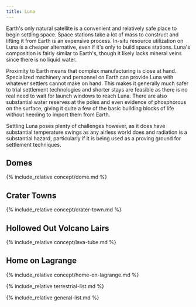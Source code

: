 ```yaml
---
title: Luna
---
```


Earth's only natural satellite is a convenient and relatively safe place to begin settling space. Space stations take a lot of mass to construct and lifting it from Earth is an expensive process. In-situ resource utilization on Luna is a cheaper alternative, even if it's only to build space stations. Luna's composition is fairly similar to Earth's, though it likely lacks mineral veins since there is no liquid water.

Proximity to Earth means that complex manufacturing is close at hand. Specialized machinery and personnel on Earth can provide Luna with whatever settlers cannot make on hand. This makes it generally much safer to trial settlement technologies and shorter stays are feasible as there is no real need to wait for launch windows to reach Luna. There are also substantial water reserves at the poles and even evidence of phosphorous on the surface, giving it quite a few of the basic building blocks of life without needing to import them from Earth.

Settling Luna poses plenty of challenges however, as it does have substantial temperature swings as any airless world does and radiation is a substantial hazard, particularly if it is being used as a proving ground for settlement techniques.

## Domes
{% include_relative concept/dome.md %}

## Crater Towns
{% include_relative concept/crater-town.md %}

## Hollowed Out Volcano Lairs
{% include_relative concept/lava-tube.md %}

## Home on Lagrange
{% include_relative concept/home-on-lagrange.md %}

{% include_relative terrestrial-list.md %}

{% include_relative general-list.md %}